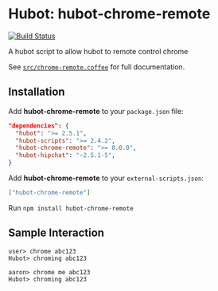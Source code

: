 # Hubot: hubot-chrome-remote

[![Build Status](https://travis-ci.org/aaronstaves/hubot-chrome-remote.svg?branch=master)](https://travis-ci.org/aaronstaves/hubot-chrome-remote)

A hubot script to allow hubot to remote control chrome

See [`src/chrome-remote.coffee`](src/chrome-remote.coffee) for full documentation.

## Installation

Add **hubot-chrome-remote** to your `package.json` file:

```json
"dependencies": {
  "hubot": ">= 2.5.1",
  "hubot-scripts": ">= 2.4.2",
  "hubot-chrome-remote": ">= 0.0.0",
  "hubot-hipchat": "~2.5.1-5",
}
```

Add **hubot-chrome-remote** to your `external-scripts.json`:

```json
["hubot-chrome-remote"]
```

Run `npm install hubot-chrome-remote`

## Sample Interaction

```
user> chrome abc123 
Hubot> chroming abc123
```
```
aaron> chrome me abc123
Hubot> chroming abc123
```
